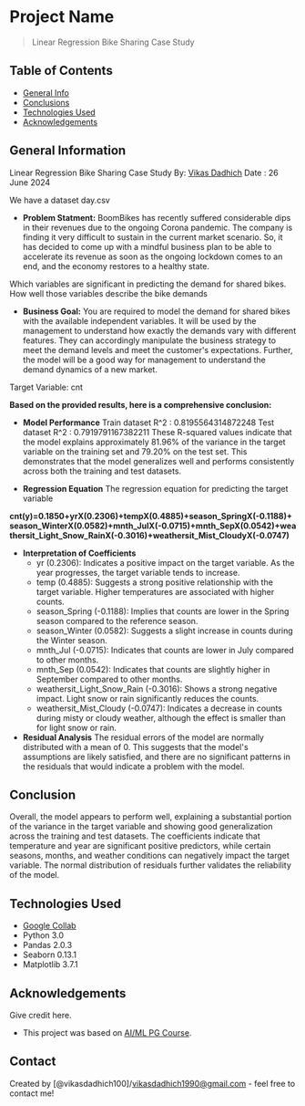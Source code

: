 # Project Name
> Linear Regression Bike Sharing Case Study


## Table of Contents
* [General Info](#general-information)
* [Conclusions](#conclusions)
* [Technologies Used](#technologies-used)
* [Acknowledgements](#acknowledgements)

<!-- You can include any other section that is pertinent to your problem -->

## General Information
Linear Regression Bike Sharing Case Study
 By: [Vikas Dadhich](https://github.com/vikasdadhich100) Date : 26 June 2024

We have a dataset day.csv 
- **Problem Statment:** 
BoomBikes has recently suffered considerable dips in their revenues due to the ongoing Corona pandemic. The company is finding it very difficult to sustain in the current market scenario. So, it has decided to come up with a mindful business plan to be able to accelerate its revenue as soon as the ongoing lockdown comes to an end, and the economy restores to a healthy state.

Which variables are significant in predicting the demand for shared bikes.
How well those variables describe the bike demands

- **Business Goal:**
You are required to model the demand for shared bikes with the available independent variables. It will be used by the management to understand how exactly the demands vary with different features. They can accordingly manipulate the business strategy to meet the demand levels and meet the customer's expectations. Further, the model will be a good way for management to understand the demand dynamics of a new market.

Target Variable: cnt

<!-- You don't have to answer all the questions - just the ones relevant to your project. -->


**Based on the provided results, here is a comprehensive conclusion:**
- **Model Performance**
Train dataset R^2 : 0.8195564314872248
Test dataset R^2 : 0.7919791167382211
These R-squared values indicate that the model explains approximately 81.96% of the variance in the target variable on the training set and 79.20% on the test set. This demonstrates that the model generalizes well and performs consistently across both the training and test datasets.

- **Regression Equation**
The regression equation for predicting the target variable

**cnt(y)=0.1850+yrX(0.2306)+tempX(0.4885)+season_SpringX(-0.1188)+season_WinterX(0.0582)+mnth_JulX(-0.0715)+mnth_SepX(0.0542)+weathersit_Light_Snow_RainX(-0.3016)+weathersit_Mist_CloudyX(-0.0747)**

- **Interpretation of Coefficients**
  - yr (0.2306): Indicates a positive impact on the target variable. As the year progresses, the target variable tends to increase.
  - temp (0.4885): Suggests a strong positive relationship with the target variable. Higher temperatures are associated with higher counts.
  - season_Spring (-0.1188): Implies that counts are lower in the Spring season compared to the reference season.
  - season_Winter (0.0582): Suggests a slight increase in counts during the Winter season.
  - mnth_Jul (-0.0715): Indicates that counts are lower in July compared to other months.
  - mnth_Sep (0.0542): Indicates that counts are slightly higher in September compared to other months.
  - weathersit_Light_Snow_Rain (-0.3016): Shows a strong negative impact. Light snow or rain significantly reduces the counts.
  - weathersit_Mist_Cloudy (-0.0747): Indicates a decrease in counts during misty or cloudy weather, although the effect is smaller than for light snow or rain.
- **Residual Analysis**
The residual errors of the model are normally distributed with a mean of 0. This suggests that the model's assumptions are likely satisfied, and there are no significant patterns in the residuals that would indicate a problem with the model.


## Conclusion
Overall, the model appears to perform well, explaining a substantial portion of the variance in the target variable and showing good generalization across the training and test datasets. The coefficients indicate that temperature and year are significant positive predictors, while certain seasons, months, and weather conditions can negatively impact the target variable. The normal distribution of residuals further validates the reliability of the model.


<!-- You don't have to answer all the questions - just the ones relevant to your project. -->


## Technologies Used
- [Google Collab](https://colab.research.google.com/?authuser=0#create=true)
- Python 3.0 
- Pandas 2.0.3
- Seaborn 0.13.1
- Matplotlib 3.7.1
 

<!-- As the libraries versions keep on changing, it is recommended to mention the version of library used in this project -->

## Acknowledgements
Give credit here.
- This project was based on [AI/ML PG Course](https://learn.upgrad.com/).


## Contact
Created by [@vikasdadhich100]/vikasdadhich1990@gmail.com - feel free to contact me!


<!-- Optional -->
<!-- ## License -->
<!-- This project is open source and available under the [... License](). -->

<!-- You don't have to include all sections - just the one's relevant to your project -->

